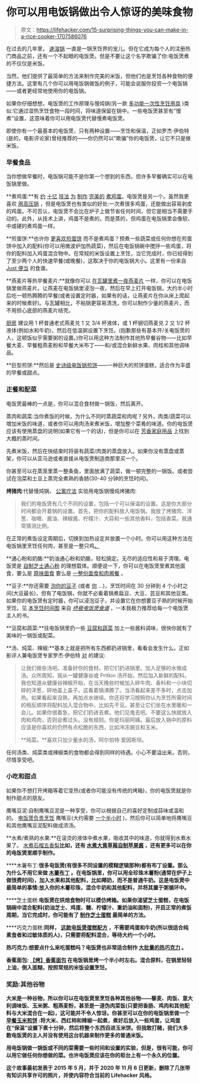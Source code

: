 # 你可以用电饭锅做出令人惊讶的美味食物

> 原文：<https://lifehacker.com/15-surprising-things-you-can-make-in-a-rice-cooker-1707586076>

在过去的几年里， [速溶锅](https://lifehacker.com/tag/instant-pot) 一直是一锅烹饪界的宠儿。但在它成为每个人的注册热门商品之前，还有一个不起眼的电饭煲。但是不要让这个名字欺骗了你:电饭煲煮的不仅仅是米饭。



当然，他们提供了最简单的方法来制作完美的米饭，但他们也是烹饪各种食物的便捷方法。这里有几个你可以用电饭锅做饭的例子，可能会说服你投资一个电饭锅——或者更经常地使用你的电饭锅。

如果你仔细想想，电饭煲的工作原理与慢炖锅(另一款 [多功能一次性烹饪用具](https://lifehacker.com/tag/slow-cooker) )类似:它通过湿热烹饪食物一段时间，将味道保留在锅中。一些电饭煲甚至有“慢煮”设置，这意味着你可以用电饭煲代替慢煮电饭煲。

即使你有一个最基本的电饭煲，只有两种设置——烹饪和保温，正如罗杰·伊伯特(是的，电影评论家)曾经推荐的——你仍然可以“欺骗”你的电饭煲，让它不只是做米饭。

### **早餐食品**

当你想做早餐时，电饭锅可能不是你第一个想到的东西，但许多早餐确实可以在电饭锅里做。

**煮鸡蛋:**有 [约](https://skillet.lifehacker.com/how-to-make-hard-boiled-eggs-that-will-peel-damn-it-1798396346) [十亿](http://lifehacker.com/boil-eggs-with-a-towel-to-keep-them-from-cracking-in-th-1647134284) [技法](http://lifehacker.com/how-to-hard-boil-an-egg-perfectly-every-time-5831336) [为](http://lifehacker.com/boil-eggs-in-a-coffee-cup-and-other-office-friendly-fo-1573465159) [制作](http://skillet.lifehacker.com/how-to-make-the-perfect-hard-boiled-egg-1699544159#_ga=1.99487709.276801834.1432860399) [完美的](http://lifehacker.com/the-best-way-to-make-easy-to-peel-boiled-eggs-give-the-1575216656) [煮鸡蛋](http://lifehacker.com/two-tricks-for-making-easy-to-peel-foolproof-boiled-eg-1506259273)。电饭煲是另一个。虽然我更喜欢 [用高压锅](http://lifehacker.com/cook-eggs-in-a-pressure-cooker-for-easy-peel-hard-cooke-5885712) ，但是电饭煲也有类似的好处:一次煮很多鸡蛋，还能做出容易剥皮的鸡蛋。不可否认，电饭煲不会比在炉子上做节省任何时间，但它是相当不需要手动的。此外，从技术上讲，鸡蛋不是煮的，而是蒸的，但鸡蛋在电饭锅里会像软、中或硬的煮鸡蛋一样。

**煎蛋饼:**也许你 [更喜欢煎蛋饼](https://lifehacker.com/make-a-frittata-in-your-slow-cooker-for-a-more-flavorfu-1702308648) 而不是煮鸡蛋？预煮一些蔬菜或任何你想在煎蛋饼中加入的配料(你可以用微波炉加热蔬菜)，然后在电饭锅碗中搅拌一些鸡蛋，将你的配料加入鸡蛋混合物中。在常规的米饭设置上烹饪，当它完成时，你已经得到了至少两个人的快速早餐(或晚餐)，这取决于你的电饭锅大小。这里有一份来自 [Just 便当](http://justbento.com/handbook/recipe-collection-mains/rice-cooker-frittata-summer-vegetables) 的食谱。

**燕麦片等热早餐麦片:**就像你可以 [在瓦罐里煮一夜燕麦片](https://skillet.lifehacker.com/slow-cook-your-breakfast-to-make-mornings-more-relaxing-1818663393) 一样，你可以在电饭锅里做燕麦片。让燕麦在电饭锅里浸泡一夜，然后在早上打开电饭锅，大约半小时后吃一顿热腾腾的早餐(或者设置定时器，如果有的话，让燕麦片在你从床上爬起来的时候煮好)。与瓦罐相比，不粘锅更容易清洗，你可以制作少量的燕麦片，而不用担心底部的燕麦片结壳。

[厨房](http://www.thekitchn.com/oatmeal-made-in-a-rice-cooker-is-awesome-tips-from-the-kitchn-208451) 建议用 1 杯普通老式燕麦兑 1 又 3/4 杯液体，或 1 杯钢切燕麦兑 2 又 1/2 杯液体(例如水和牛奶)，然后在低温粥设置下烹饪。(抱歉那些有基本开/关电饭煲的人，这顿饭似乎需要粥的设置。)你可以用这种方法制作其他热早餐谷物——比如早餐大麦、早餐粗燕麦粉和早餐大米布丁——和/或混合新鲜水果、肉桂和其他调味品。

**巨型煎饼:**然后是 [史诗级电饭锅煎饼](http://lifehacker.com/make-a-giant-pancake-in-your-rice-cooker-1592047844)——一种巨大的煎饼蛋糕，适合作为丰盛的早餐或甜点。

### **正餐和配菜**

电饭煲最棒的一点是，你可以混合食材做一锅饭，然后离开。

蒸肉和蔬菜:当你煮饭的时候，为什么不同时蒸蔬菜和肉呢？另外，肉类/蔬菜可以增加米饭的味道，或者你可以用肉汤来煮米饭，增加整个菜肴的味道。你的电饭煲应该有使用蒸盘的说明(如果它有一个的话)，但是你可以在 [芳香家庭用品](http://www.aroma-housewares.com/kitchen/appliances/faq/Rice%20Cookers.html?answer=1#bde5db5143ec9e97f504ae1f622e4d85) 上找到大概的蒸时间。

先煮米饭，然后在快结束时将装有蔬菜/肉类的蒸盘放入。如果你没有蒸盘或蒸架，你可以从亚马逊或者直接从电饭煲制造商那里买一个。

你甚至可以在蒸笼里蒸一整条鱼，里面放满了蔬菜，做一顿完整的一锅饭。或者尝试在泡菜和土豆上蒸完全煮熟的香肠(30-40 分钟的烹饪时间)。

**烤猪肉**:代替慢炖锅， [公寓疗法](http://www.apartmenttherapy.com/using-a-rice-cooker-as-a-slow-132616) 实验用电饭锅慢炖烤猪肉:

> 我们的电饭煲有几个不同的设置，包括一个可以保温的设置。这是你大部分时间都会开着锅的设置。首先，把你的配料放入电饭锅。我放了烤猪肉、洋葱、咖喱、酱油、辣椒酱、柠檬汁、大蒜和一些其他香料，包括香菜。我通常猜测比例。

在正常的煮饭设定周期后，切换到加热设定并放置一个小时。你可以用这种方法在电饭锅里烹饪任何肉，甚至是一整只鸡[。](https://www.frugalnutrition.com/easy-whole-roasted-chicken-in-the-rice-cooker/)

**通心粉和奶酪:**奶油通心粉和奶酪，轻松搞定。无尽的适应性和易于清理。电饭煲是 [自制芝士通心粉](http://skillet.lifehacker.com/step-away-from-the-kitchen-while-your-rice-cooker-makes-1687771063#_ga=1.171951331.276801834.1432860399) 的理想载体。顺便说一下，你可以在电饭煲里煮其他面食，要么是 [原味面食](https://www.kroger.com/r/rice-cooker-pasta-recipe/210669) 要么是 [一整份面食和肉酱餐](https://www.leaf.tv/articles/how-to-cook-pasta-in-a-rice-cooker/) 。

**豆子:**你还需要 [泡你的豆子](http://lifehacker.com/this-cheat-sheet-shows-you-the-right-soaking-times-for-1614599749) (或者 [你](https://skillet.lifehacker.com/you-dont-have-to-soak-dried-beans-overnight-1818565255) ...)，烹饪时间在 30 分钟到 4 个小时之间(大豆最长)，但有了电饭锅，你就不必看着锅煮扁豆、大豆、芸豆和其他豆类。如果你的电饭煲有定时器，你可以浸泡豆子，并设置它在你想要豆子熟的时候开始烹饪。见 [本烹饪时间图](https://books.google.com/books?id=q3E_PwDx5J4C&pg=PA209&lpg=PA209&dq=rice+cooker+beans+cooking+time&source=bl&ots=TA3ou1n-Vn&sig=TvOiuKKQZaFnumUMhb1HS7Ir6HI&hl=en&sa=X&ei=rDNnVdPnOLiHsQSv4IPoBw&ved=0CDAQ6AEwAzgK#v=onepage&q&f=false) 来自 [*终极电饭煲食谱*](http://www.amazon.com/The-Ultimate-Rice-Cooker-Cookbook/dp/1558326677?asc_campaign=InlineText&asc_refurl=https://lifehacker.com/15-surprising-things-you-can-make-in-a-rice-cooker-1707586076&asc_source=&tag=kinjalifehackerlink-20) ，一本我极力推荐给每一个电饭煲主人的书。

**豆腐和蔬菜:**往电饭锅里扔一些 [豆腐和蔬菜](https://www.cookinghawaiianstyle.com/index.php/hawaiian-recipes/recipes/detail/1077/rice-cooker-steamed-tofu-asparagus) 加上一些酱料调味，很快你就有了美味的一锅饭或配菜。

**汤、炖菜、辣椒:**基本上就是把所有东西都扔进锅里，看看会发生什么。正如影评人兼电饭煲专家罗杰·伊伯特 [对](http://www.rogerebert.com/rogers-journal/the-pot-and-how-to-use-it) 的建议:

> 让我们做些汤吧。准备好你的食材。把它们扔进锅里。加入足够的水做成汤。众所周知，我从一罐健康谷或 Pritkin 汤开始，然后加入新鲜的配料。我也知道从健康谷辣椒开始，在当天晚些时候加入碎牛肉、香料和一小块切碎的洋葱，砰地盖上盖子。这看着锅沸腾了。当汤看起来差不多时，点击加热。如果看起来没熟，再加点水继续。你还将学习按照你认为烹饪所需时间的相反顺序将配料加入混合物中。比如先干豆。甚至让它们坐在水里暖和一会儿。如果你很着急，把它们扔进去煮。他们见鬼去吧。不要这么快就放入肉和鸡肉，否则会煮过头。没有规则。你是玛丽阿姨。最后放入锅中的原料应该是你喜欢的仍然有点松脆的东西，比如冷冻豌豆和玉米。
> 
> **炖菜。**喜欢只加少量水的汤，阿尔伯特·爱因斯坦。

任何汤类、炖菜类或辣椒类的食物都会得到同样的待遇。小心不要溢出来。否则，尽情享受吧。

### **小吃和甜点**

如果你不想打开烤箱等着它变热(或者你可能没有传统的烤箱)，你的电饭煲就是你制作甜点的朋友。

鹰嘴豆泥:自制鹰嘴豆泥是一种享受，你可以根据自己的喜好定制成蒜味或温和的。 [电饭煲负责烹饪](http://mostlyplantsrecipes.blogspot.com/2012/01/rice-cooker-hummus.html) 鹰嘴豆(大约需要 [一个半小时](https://www.livestrong.com/article/545429-how-to-cook-garbanzos-in-the-rice-cooker/) )，然后你可以简单地将鹰嘴豆和其他鹰嘴豆泥配料做成浓汤。

**水煮/煮熟的水果:**在滚烫的液体中煮水果，吸收其中的味道，你就得到水煮水果了。 [水煮石榴五香梨](http://jeanetteshealthyliving.com/2011/12/rice-cooker-poached-pomegranate-spiced-pears.html)**比如，还有 [水煮大黄草莓](https://books.google.com/books?id=q3E_PwDx5J4C&pg=PA297&lpg=PA297&dq=poached+rhubarb+and+strawberries+rice+cooker&source=bl&ots=TA3ou4pXRm&sig=lYjfQTfAIrHtlrHf0fLnj3EhVP0&hl=en&sa=X&ei=865nVfi7KMj9yQTNwICICw&ved=0CB8Q6AEwAA#v=onepage&q&f=false)[自制苹果酱](https://www.allrecipes.com/recipe/246976/rice-cooker-recipe-raspberry-applesauce/) ，还有更多可以在你的电饭煲里顺手制作。**

****木薯布丁:**很多电饭煲(有很多不同设置的模糊逻辑那种)都有布丁设置。那么为什么不用它来做 [木薯布丁](https://www.geniuskitchen.com/recipe/rice-cooker-tapioca-pudding-105862) 。在电饭锅里，你可以用全珍珠木薯粉(通常在炉子上做很费时间)，加入水果和其他配料，比如椰奶，而不是普通牛奶。这是电饭煲中最简单的事情:放入你的木薯珍珠，混合牛奶和其他配料，并将其置于粥循环中。**

****芝士蛋糕:**电饭煲在烘焙食物时可以模仿烤箱。如果你渴望芝士蛋糕，在电饭锅碗中混合配料(奶油芝士、鸡蛋、糖、柠檬汁、重奶油和面粉)，开启正常的煮饭周期，当它完成时，你可能有了 [制作芝士蛋糕](https://tasty.co/recipe/easy-rice-cooker-fluffy-cheese-cake) 最简单的方法。**



****巧克力蛋糕:**同样， [这款电饭煲蛋糕配方](http://www.food.com/recipe/rice-cooker-chocolate-cake-395536) ，不需要鸡蛋和牛奶(所以很适合纯素食者和过敏体质的人)，只需要将配料混合，等待大约一个小时。**

**热巧克力:想要点什么来吃蛋糕吗？电饭煲也非常适合制作 [大批量的热巧克力](https://aromatestkitchen.com/2012/12/14/rice-cooker-hot-chocolate/) 。**

****香蕉面包:** [【烤】香蕉面包](https://www.rachaelrayshow.com/food/recipes/17569_Stephanie_Izard_Rice_Cooker_Banana_Bread) 在电饭锅里烤一个半小时左右。混合原料，在锅里轻轻上油，倒入面糊，按照常规的米饭设置烹饪。**

### ****奖励:其他谷物****

**大米是一种谷物，所以你可以在电饭煲里烹饪各种其他谷物——藜麦、肉饭、意大利调味饭、玉米粥、粗燕麦粉，甚至是一道伪肉菜饭(只要把香肠、鸡肉和其他配料与大米混合在一起)，这可能并不令人惊讶。你甚至可以在你的电饭锅里做一个 [早餐玉米煎饼](http://www.thenaptimechef.com/2014/09/rice-cooker-breakfast-burritos-panasonic-rice-cooker-giveaway/) :将大米、西红柿和辣椒一起煮，煮好后放入一些鸡蛋，让鸡蛋在“保温”设置下煮十分钟，然后将整个东西舀进玉米饼。但我敢打赌，我们大多数电饭煲的主人并没有使用这台机器来制作更多的普通米饭。**

**用电饭锅做一锅饭或不同的菜需要一些时间和设置的实验，但是，很有可能，你可以用它做任何你想做的菜。也许电饭煲应该在你的柜台上有一个永久的位置。**

**这个故事最初发表于 2015 年 5 月，并于 2020 年 11 月 6 日更新，删除了几张带有知识共享许可的照片，并使内容符合当前的 Lifehacker 风格。**